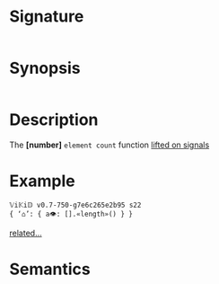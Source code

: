 # Signature
```vikid-signature
```

# Synopsis
```vikid-synopsis
```

# Description
The __[number]__ `element count` function [lifted on signals](/refman/concepts/pure_functions)

# Example
```vikid-script
𝕍i𝕂i𝔻 v0.7-750-g7e6c265e2b95 s22
{ ‘⌂’: { a👁: [].«length»() } }
```


[related...](https://en.wikipedia.org/wiki/Array_data_structure)

# Semantics